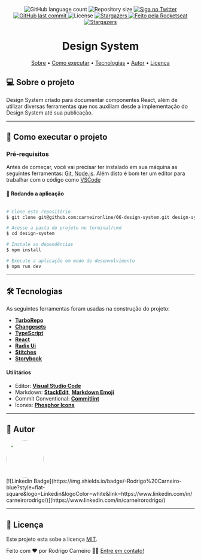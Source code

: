 <p align="center">
  <img alt="GitHub language count" src="https://img.shields.io/github/languages/count/tgmarinho/README-ecoleta?color=%2304D361">

  <img alt="Repository size" src="https://img.shields.io/github/repo-size/tgmarinho/README-ecoleta">

  <a href="https://www.twitter.com/tgmarinho/">
    <img alt="Siga no Twitter" src="https://img.shields.io/twitter/url?url=https%3A%2F%2Fgithub.com%2Ftgmarinho%2FREADME-ecoleta">
  </a>
  
  <a href="https://github.com/carneironline/06-design-system/commits/master">
    <img alt="GitHub last commit" src="https://img.shields.io/github/last-commit/tgmarinho/README-ecoleta">
  </a>
    
   <img alt="License" src="https://img.shields.io/badge/license-MIT-brightgreen">
   <a href="https://github.com/carneironline/06-design-system/stargazers">
    <img alt="Stargazers" src="https://img.shields.io/github/stars/tgmarinho/README-ecoleta?style=social">
  </a>

  <a href="https://rocketseat.com.br">
    <img alt="Feito pela Rocketseat" src="https://img.shields.io/badge/feito%20por-Rocketseat-%237519C1">
  </a>
  
  <a href="https://blog.rocketseat.com.br/">
    <img alt="Stargazers" src="https://img.shields.io/badge/Blog-Rocketseat-%237159c1?style=flat&logo=ghost">
    </a>
  
 
</p>
<h1 align="center">
    Design System
</h1>

<p align="center">
 <a href="#-sobre-o-projeto">Sobre</a> •
 <a href="#-como-executar-o-projeto">Como executar</a> • 
 <a href="#-tecnologias">Tecnologias</a> • 
 <a href="#-autor">Autor</a> • 
 <a href="#user-content--licença">Licença</a>
</p>

## 💻 Sobre o projeto

Design System criado para documentar componentes React, além de utilizar diversas ferramentas que nos auxiliam desde a implementação do Design System até sua publicação.

---

## 🚀 Como executar o projeto

### Pré-requisitos

Antes de começar, você vai precisar ter instalado em sua máquina as seguintes ferramentas:
[Git](https://git-scm.com), [Node.js](https://nodejs.org/en/).
Além disto é bom ter um editor para trabalhar com o código como [VSCode](https://code.visualstudio.com/)

#### 🎲 Rodando a aplicação

```bash

# Clone este repositório
$ git clone git@github.com:carneironline/06-design-system.git design-system

# Acesse a pasta do projeto no terminal/cmd
$ cd design-system

# Instale as dependências
$ npm install

# Execute a aplicação em modo de desenvolvimento
$ npm run dev

```

---

## 🛠 Tecnologias

As seguintes ferramentas foram usadas na construção do projeto:

- **[TurboRepo](https://turbo.build/repo/docs)**
- **[Changesets](https://github.com/changesets/changesets)**
- **[TypeScript](https://www.typescriptlang.org/)**
- **[React](https://react.dev/learn/installation)**
- **[Radix Ui](https://www.radix-ui.com/themes/docs/overview/getting-started)**
- **[Stitches](https://stitches.dev/docs/installation)**
- **[Storybook](https://storybook.js.org/docs)**

#### [](https://github.com/tgmarinho/Ecoleta#utilit%C3%A1rios)**Utilitários**

- Editor: **[Visual Studio Code](https://code.visualstudio.com/)**
- Markdown: **[StackEdit](https://stackedit.io/)**, **[Markdown Emoji](https://gist.github.com/rxaviers/7360908)**
- Commit Conventional: **[Commitlint](https://github.com/conventional-changelog/commitlint)**
- Ícones: **[Phosphor Icons](https://phosphoricons.com/)**

---

## 🦸 Autor

<img style="border-radius: 50%;" src="https://avatars.githubusercontent.com/u/1325520?s=460&v=4" width="100px;" alt=""/>
<br />
  [![Linkedin Badge](https://img.shields.io/badge/-Rodrigo%20Carneiro-blue?style=flat-square&logo=Linkedin&logoColor=white&link=https://www.linkedin.com/in/carneirorodrigo/)](https://www.linkedin.com/in/carneirorodrigo/)

---

## 📝 Licença

Este projeto esta sobe a licença [MIT](./LICENSE).

Feito com ❤️ por Rodrigo Carneiro 👋🏽 [Entre em contato!](https://www.linkedin.com/in/carneirorodrigo/)

